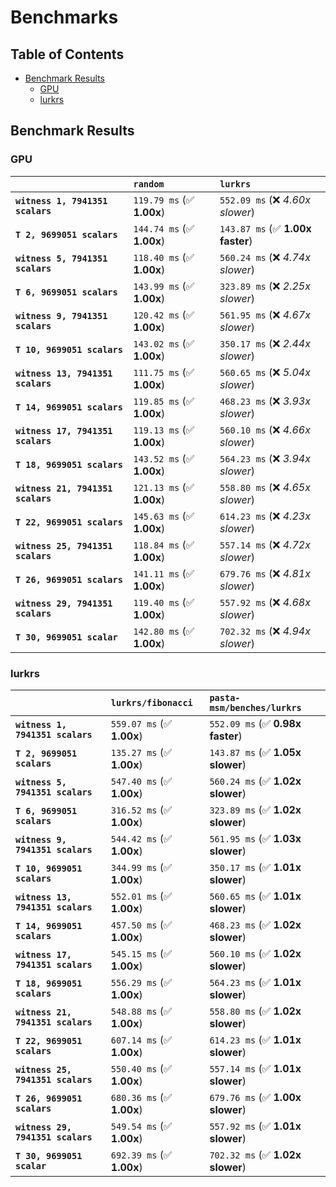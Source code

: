 # Benchmarks

## Table of Contents

- [Benchmark Results](#benchmark-results)
    - [GPU](#GPU)
    - [lurkrs](#lurkrs)

## Benchmark Results

### GPU

|                                      |  `random`                  | `lurkrs`                          |
|:-------------------------------------|:---------------------------|:----------------------------------|
| **`witness 1, 7941351 scalars`**     | `119.79 ms` (✅ **1.00x**) | `552.09 ms` (❌ *4.60x slower*)   |
| **`T 2, 9699051 scalars`**           | `144.74 ms` (✅ **1.00x**) | `143.87 ms` (✅ **1.00x faster**) |
| **`witness 5, 7941351 scalars`**     | `118.40 ms` (✅ **1.00x**) | `560.24 ms` (❌ *4.74x slower*)   |
| **`T 6, 9699051 scalars`**           | `143.99 ms` (✅ **1.00x**) | `323.89 ms` (❌ *2.25x slower*)   |
| **`witness 9, 7941351 scalars`**     | `120.42 ms` (✅ **1.00x**) | `561.95 ms` (❌ *4.67x slower*)   |
| **`T 10, 9699051 scalars`**          | `143.02 ms` (✅ **1.00x**) | `350.17 ms` (❌ *2.44x slower*)   |
| **`witness 13, 7941351 scalars`**    | `111.75 ms` (✅ **1.00x**) | `560.65 ms` (❌ *5.04x slower*)   |
| **`T 14, 9699051 scalars`**          | `119.85 ms` (✅ **1.00x**) | `468.23 ms` (❌ *3.93x slower*)   |
| **`witness 17, 7941351 scalars`**    | `119.13 ms` (✅ **1.00x**) | `560.10 ms` (❌ *4.66x slower*)   |
| **`T 18, 9699051 scalars`**          | `143.52 ms` (✅ **1.00x**) | `564.23 ms` (❌ *3.94x slower*)   |
| **`witness 21, 7941351 scalars`**    | `121.13 ms` (✅ **1.00x**) | `558.80 ms` (❌ *4.65x slower*)   |
| **`T 22, 9699051 scalars`**          | `145.63 ms` (✅ **1.00x**) | `614.23 ms` (❌ *4.23x slower*)   |
| **`witness 25, 7941351 scalars`**    | `118.84 ms` (✅ **1.00x**) | `557.14 ms` (❌ *4.72x slower*)   |
| **`T 26, 9699051 scalars`**          | `141.11 ms` (✅ **1.00x**) | `679.76 ms` (❌ *4.81x slower*)   |
| **`witness 29, 7941351 scalars`**    | `119.40 ms` (✅ **1.00x**) | `557.92 ms` (❌ *4.68x slower*)   |
| **`T 30, 9699051 scalar`**           | `142.80 ms` (✅ **1.00x**) | `702.32 ms` (❌ *4.94x slower*)   |

### lurkrs

|                                      |  `lurkrs/fibonacci`        | `pasta-msm/benches/lurkrs`        |
|:-------------------------------------|:---------------------------|:----------------------------------|
| **`witness 1, 7941351 scalars`**     | `559.07 ms` (✅ **1.00x**) | `552.09 ms` (✅ **0.98x faster**) |
| **`T 2, 9699051 scalars`**           | `135.27 ms` (✅ **1.00x**) | `143.87 ms` (✅ **1.05x slower**) |
| **`witness 5, 7941351 scalars`**     | `547.40 ms` (✅ **1.00x**) | `560.24 ms` (✅ **1.02x slower**) |
| **`T 6, 9699051 scalars`**           | `316.52 ms` (✅ **1.00x**) | `323.89 ms` (✅ **1.02x slower**) |
| **`witness 9, 7941351 scalars`**     | `544.42 ms` (✅ **1.00x**) | `561.95 ms` (✅ **1.03x slower**) |
| **`T 10, 9699051 scalars`**          | `344.99 ms` (✅ **1.00x**) | `350.17 ms` (✅ **1.01x slower**) |
| **`witness 13, 7941351 scalars`**    | `552.01 ms` (✅ **1.00x**) | `560.65 ms` (✅ **1.01x slower**) |
| **`T 14, 9699051 scalars`**          | `457.50 ms` (✅ **1.00x**) | `468.23 ms` (✅ **1.02x slower**) |
| **`witness 17, 7941351 scalars`**    | `545.15 ms` (✅ **1.00x**) | `560.10 ms` (✅ **1.02x slower**) |
| **`T 18, 9699051 scalars`**          | `556.29 ms` (✅ **1.00x**) | `564.23 ms` (✅ **1.01x slower**) |
| **`witness 21, 7941351 scalars`**    | `548.88 ms` (✅ **1.00x**) | `558.80 ms` (✅ **1.02x slower**) |
| **`T 22, 9699051 scalars`**          | `607.14 ms` (✅ **1.00x**) | `614.23 ms` (✅ **1.01x slower**) |
| **`witness 25, 7941351 scalars`**    | `550.40 ms` (✅ **1.00x**) | `557.14 ms` (✅ **1.01x slower**) |
| **`T 26, 9699051 scalars`**          | `680.36 ms` (✅ **1.00x**) | `679.76 ms` (✅ **1.00x slower**) |
| **`witness 29, 7941351 scalars`**    | `549.54 ms` (✅ **1.00x**) | `557.92 ms` (✅ **1.01x slower**) |
| **`T 30, 9699051 scalar`**           | `692.39 ms` (✅ **1.00x**) | `702.32 ms` (✅ **1.02x slower**) |
